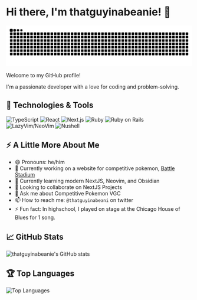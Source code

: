 # Hi there, I'm thatguyinabeanie! 👋

<picture>
  <source srcset="https://raw.githubusercontent.com/thatguyinabeanie/thatguyinabeanie/output/github-contribution-grid-snake-dark.svg" media="(prefers-color-scheme: dark)">
  <img src="https://raw.githubusercontent.com/thatguyinabeanie/thatguyinabeanie/output/github-contribution-grid-snake.svg" alt="Snake animation">
</picture>

Welcome to my GitHub profile!

I'm a passionate developer with a love for coding and problem-solving.

## 🔧 Technologies & Tools

![TypeScript](https://img.shields.io/badge/-TypeScript-333333?style=flat&logo=typescript)
![React](https://img.shields.io/badge/-React-333333?style=flat&logo=react)
![Next.js](https://img.shields.io/badge/-Next.js-333333?style=flat&logo=next.js)
![Ruby](https://img.shields.io/badge/-Ruby-333333?style=flat&logo=ruby)
![Ruby on Rails](https://img.shields.io/badge/-Ruby%20on%20Rails-333333?style=flat&logo=rubyonrails)
![LazyVim/NeoVim](https://img.shields.io/badge/-Neovim-333333?style=flat&logo=neovim)
![Nushell](https://img.shields.io/badge/-Nushell-333333?style=flat&logo=nushell)


## ⚡️ A Little More About Me
- 😄 Pronouns: he/him
- 🔭 Currently working on a website for competitive pokemon, [Battle Stadium](https://battlestadium.gg)
- 🌱 Currently learning modern NextJS, Neovim, and Obsidian
- 👯 Looking to collaborate on NextJS Projects
- 💬 Ask me about Competitive Pokemon VGC
- 📫 How to reach me: `@thatguyinabeani` on twitter
- ⚡ Fun fact: In highschool, I played on stage at the Chicago House of Blues for 1 song. 


## 📈 GitHub Stats

![thatguyinabeanie's GitHub stats](https://github-readme-stats.vercel.app/api?username=thatguyinabeanie&show_icons=true&theme=radical)

## 🏆 Top Languages

![Top Languages](https://github-readme-stats.vercel.app/api/top-langs/?username=thatguyinabeanie&layout=compact&theme=radical)

<!-- ## 📝 Latest Blog Posts -->

<!-- BLOG-POST-LIST:START -->
<!-- - [Title of your blog post](link to your blog post) -->
<!-- - [Title of your blog post](link to your blog post) -->
<!-- BLOG-POST-LIST:END -->
